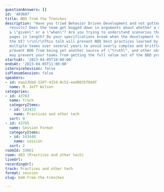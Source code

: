 ```yaml
---
questionAnswers: []
id: '403607'
title: BDD from the Trenches
description: "Have you tried Behavior Driven Development and not gotten the expected
  results? Does the team get bogged down in arguments about whether a statement is
  a \"given\" or a \"when\"? Are you trying to understand scenarios that run multiple
  pages in length? Do your specifications break when the development team refactors
  the UI? \r\n\r\nThis talk will present BDD best practices learned by working with
  multiple teams over several years to avoid overly complex and brittle specifications,
  prevent BDD from being yet another source of \"truth\", and other obstacles that
  may prevent your teams from getting the full value out of the BDD practice"
startsAt: '2023-04-05T10:00:00'
endsAt: '2023-04-05T11:00:00'
isServiceSession: false
isPlenumSession: false
speakers:
- id: eaa23bbd-1207-432d-8c52-eed0035f0ddf
  name: M. Jeff Wilson
categories:
- id: 43783
  name: Track
  categoryItems:
  - id: 143433
    name: Practices and other tech
  sort: 0
- id: 43785
  name: Session Format
  categoryItems:
  - id: 143440
    name: session
  sort: 2
roomId: 33061
room: 403 (Practices and other tech)
liveUrl: 
recordingUrl: 
track: Practices and other tech
format: session
slug: bdd-from-the-trenches

---
```

